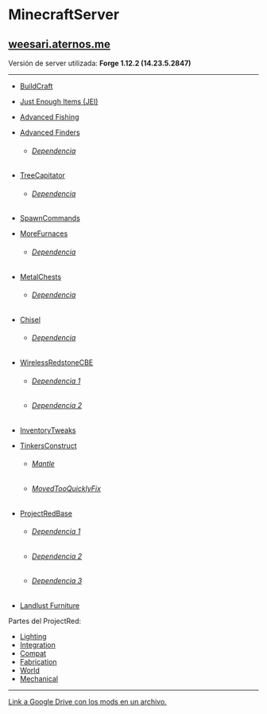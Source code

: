 # MinecraftServer

## [weesari.aternos.me](http://weesari.aternos.me)
Versión de server utilizada: **Forge 1.12.2 (14.23.5.2847)**

---

+ [BuildCraft](https://minecraft.curseforge.com/projects/buildcraft)

+ [Just Enough Items (JEI)](https://www.curseforge.com/minecraft/mc-mods/jei)

+ [Advanced Fishing](https://minecraft.curseforge.com/projects/advanced-fishing)

+ [Advanced Finders](https://minecraft.curseforge.com/projects/advanced-finders)

  + ###### [Dependencia](https://minecraft.curseforge.com/projects/forgeendertech)

+ [TreeCapitator](https://www.curseforge.com/minecraft/mc-mods/treecapitator-updated)

  + ###### [Dependencia](https://www.curseforge.com/minecraft/mc-mods/bspkrscore-updated)

+ [SpawnCommands](https://minecraft.curseforge.com/projects/spawncommands-spawn-commands-teleport)

+ [MoreFurnaces](https://minecraft.curseforge.com/projects/more-furnaces)

  + ###### [Dependencia](https://minecraft.curseforge.com/projects/cxlibrary)
  
+ [MetalChests](https://minecraft.curseforge.com/projects/metalchests)

  + ###### [Dependencia](https://www.curseforge.com/minecraft/mc-mods/tbone/download/2748902)

+ [Chisel](https://minecraft.curseforge.com/projects/chisel)

  + ###### [Dependencia](https://minecraft.curseforge.com/projects/ctmlib)

+ [WirelessRedstoneCBE](https://minecraft.curseforge.com/projects/wireless-redstone-cbe)

  + ###### [Dependencia 1](https://minecraft.curseforge.com/projects/codechicken-lib-1-8)
  + ###### [Dependencia 2](https://minecraft.curseforge.com/projects/forge-multipart-cbe)

+ [InventoryTweaks](https://minecraft.curseforge.com/projects/inventory-tweaks)

+ [TinkersConstruct](https://minecraft.curseforge.com/projects/tinkers-construct)

  + ###### [Mantle](https://minecraft.curseforge.com/projects/mantle)
  + ###### [MovedTooQuicklyFix](https://minecraft.curseforge.com/projects/mtqfix)
  
+ [ProjectRedBase](https://minecraft.curseforge.com/projects/project-red-base)

  + ###### [Dependencia 1](https://minecraft.curseforge.com/projects/codechicken-lib-1-8)
  + ###### [Dependencia 2](https://minecraft.curseforge.com/projects/forge-multipart-cbe)
  + ###### [Dependencia 3](https://minecraft.curseforge.com/projects/mrtjpcore)
  
+ [Landlust Furniture](https://www.curseforge.com/minecraft/mc-mods/landlust-furniture)

Partes del ProjectRed:  
+ [Lighting](https://minecraft.curseforge.com/projects/project-red-lighting)
+ [Integration](https://minecraft.curseforge.com/projects/project-red-integration)
+ [Compat](https://minecraft.curseforge.com/projects/project-red-compat)
+ [Fabrication](https://minecraft.curseforge.com/projects/project-red-fabrication)
+ [World](https://minecraft.curseforge.com/projects/project-red-world)
+ [Mechanical](https://minecraft.curseforge.com/projects/project-red-mechanical)

---

[Link a Google Drive con los mods en un archivo.](https://drive.google.com/open?id=1sW-f010x11-Wdkgb6Wqnc0OeA3yZk1w1)
